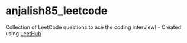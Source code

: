 # anjalish85_leetcode
Collection of LeetCode questions to ace the coding interview! - Created using [LeetHub](https://github.com/QasimWani/LeetHub)
